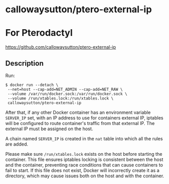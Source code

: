 # callowaysutton/ptero-external-ip
# For Pterodactyl

<https://github.com/callowaysutton/ptero-external-ip>

## Description

Run:

```
$ docker run --detach \
 --net=host --cap-add=NET_ADMIN --cap-add=NET_RAW \
 --volume /var/run/docker.sock:/var/run/docker.sock \
 --volume /run/xtables.lock:/run/xtables.lock \
 callowaysutton/ptero-external-ip
```

After that, if any other Docker container has an environment variable `SERVER_IP` set, with an IP address to use for
containers external IP, iptables will be configured to route container's traffic from that external IP.
The external IP must be assigned on the host.

A chain named `SERVER_IP` is created in the `nat` table into which all the rules are added.

Please make sure `/run/xtables.lock` exists on the host before starting the container.
This file ensures iptables locking is consistent between the host and the container, 
preventing race conditions that can cause containers to fail to start.
If this file does not exist, Docker will incorrectly create it as a directory, which may cause issues both on the host and with the container.
